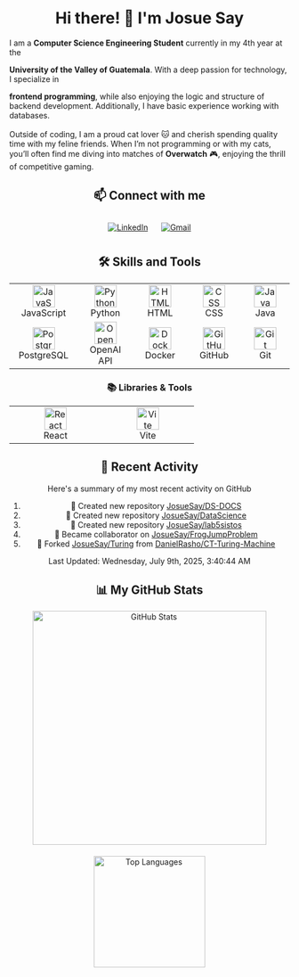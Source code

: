 <div align="center">
  <h1>Hi there! 👋 I'm Josue Say</h1>
</div>

<p style="text-align: justify;">

  I am a <strong>Computer Science Engineering Student</strong> currently in my 4th year at the

  <strong>University of the Valley of Guatemala</strong>. With a deep passion for technology, I specialize in

  <strong>frontend programming</strong>, while also enjoying the logic and structure of backend development.
  Additionally, I have basic experience working with databases. <br><br>
  Outside of coding, I am a proud cat lover 🐱 and cherish spending quality time with my feline friends. When I’m not programming or with my cats, you’ll often find me diving into matches of <strong>Overwatch</strong> 🎮, enjoying the thrill of competitive gaming.
</p>

<div align="center">
  <h2>📫 Connect with me</h2>
  <p style="text-align: center;">
    <a href="https://www.linkedin.com/in/josuesay/" target="_blank" style="display: inline-block; margin: 10px;">
      <img src="https://img.shields.io/badge/LinkedIn-%230077B5.svg?style=for-the-badge&logo=linkedin&logoColor=white" alt="LinkedIn">
    </a>
    <a href="mailto:josuesay770@gmail.com" style="display: inline-block; margin: 10px;">
      <img src="https://img.shields.io/badge/Gmail-D14836?style=for-the-badge&logo=gmail&logoColor=white" alt="Gmail">
    </a>
  </p>
</div>

<div align="center">
  <h2>🛠️ Skills and Tools</h2>
  <table align="center">
    <tr>
      <td align="center" width="150">
        <img src="https://cdn.jsdelivr.net/gh/devicons/devicon/icons/javascript/javascript-original.svg" width="40" height="40" alt="JavaScript"/>
        <br />JavaScript
      </td>
      <td align="center" width="150">
        <img src="https://cdn.jsdelivr.net/gh/devicons/devicon/icons/python/python-original.svg" width="40" height="40" alt="Python"/>
        <br />Python
      </td>
      <td align="center" width="150">
        <img src="https://cdn.jsdelivr.net/gh/devicons/devicon/icons/html5/html5-original.svg" width="40" height="40" alt="HTML"/>
        <br />HTML
      </td>
      <td align="center" width="150">
        <img src="https://cdn.jsdelivr.net/gh/devicons/devicon/icons/css3/css3-original.svg" width="40" height="40" alt="CSS"/>
        <br />CSS
      </td>
      <td align="center" width="150">
        <img src="https://cdn.jsdelivr.net/gh/devicons/devicon/icons/java/java-original.svg" width="40" height="40" alt="Java"/>
        <br />Java
      </td>
    </tr>
    <tr>
      <td align="center" width="150">
        <img src="https://cdn.jsdelivr.net/gh/devicons/devicon/icons/postgresql/postgresql-original.svg" width="40" height="40" alt="PostgreSQL"/>
        <br />PostgreSQL
      </td>
      <td align="center" width="150">
        <img src="https://static-00.iconduck.com/assets.00/openai-icon-2021x2048-4rpe5x7n.png" width="40" height="40" alt="OpenAI"/>
        <br />OpenAI API
      </td>
      <td align="center" width="150">
        <img src="https://cdn.jsdelivr.net/gh/devicons/devicon/icons/docker/docker-original.svg" width="40" height="40" alt="Docker"/>
        <br />Docker
      </td>
      <td align="center" width="150">
        <img src="https://img.icons8.com/ios11/512/FFFFFF/github.png" width="40" height="40" alt="GitHub"/>
        <br />GitHub
      </td>
      <td align="center" width="150">
        <img src="https://cdn.jsdelivr.net/gh/devicons/devicon/icons/git/git-original.svg" width="40" height="40" alt="Git"/>
        <br />Git
      </td>
    </tr>
  </table>

  <h3>📚 Libraries & Tools</h3>
  <table align="center">
    <tr>
      <td align="center" width="150">
        <img src="https://cdn.jsdelivr.net/gh/devicons/devicon/icons/react/react-original.svg" width="40" height="40" alt="React"/>
        <br />React
      </td>
      <td align="center" width="150">
        <img src="https://vitejs.dev/logo.svg" width="40" height="40" alt="Vite"/>
        <br />Vite
      </td>
    </tr>
  </table>
</div>

<div align="center">
  <h2>📜 Recent Activity</h2>
  <p style="text-align: center;">Here's a summary of my most recent activity on GitHub</p>
  
  <!--RECENT_ACTIVITY:start-->
1. 📔 Created new repository [JosueSay/DS-DOCS](https://github.com/JosueSay/DS-DOCS)
2. 📔 Created new repository [JosueSay/DataScience](https://github.com/JosueSay/DataScience)
3. 📔 Created new repository [JosueSay/lab5sistos](https://github.com/JosueSay/lab5sistos)
4. 🤝 Became collaborator on [JosueSay/FrogJumpProblem](https://github.com/JosueSay/FrogJumpProblem)
5. 🔱 Forked [JosueSay/Turing](https://github.com/JosueSay/Turing) from [DanielRasho/CT-Turing-Machine](https://github.com/DanielRasho/CT-Turing-Machine)
<!--RECENT_ACTIVITY:end-->

  <!--RECENT_ACTIVITY:last_update-->
Last Updated: Wednesday, July 9th, 2025, 3:40:44 AM
<!--RECENT_ACTIVITY:last_update_end-->
</div>

<div align="center">
  <h2>📊 My GitHub Stats</h2>
  <div style="display: flex; justify-content: center; align-items: center; gap: 20px; flex-wrap: wrap;">
    <img
      src="https://github-readme-stats.vercel.app/api?username=josuesay&hide_border=true&line_height=30&rank_icon=github&theme=dracula&show_icons=true&bg_color=45,2f3048,3f405e"
      alt="GitHub Stats"
      style="width: 420px;"
    />
    <a href="https://github.com/anuraghazra/github-readme-stats">
      <img
        src="https://github-readme-stats.vercel.app/api/top-langs/?username=josuesay&hide=html&theme=dracula&hide_border=true&bg_color=45,2f3048,3f405e"
        alt="Top Languages"
        style="height: 200px;"
      />
    </a>
  </div>
</div>
